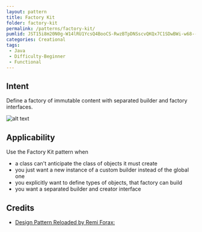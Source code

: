 ```yaml
---
layout: pattern
title: Factory Kit
folder: factory-kit
permalink: /patterns/factory-kit/
pumlid: JST15i8m20N0g-W14lRU1YcsQ4BooCS-RwzBTpDNSscvQKQx7C1SDwBWi-w68--vD6Gur55bTBAM9uE3dlpcikcotSjaGCCNTLu_q8C58pxbPI25_Bzcz3gpjoy0
categories: Creational
tags:
 - Java
 - Difficulty-Beginner
 - Functional
---
```


## Intent
Define a factory of immutable content with separated builder and factory interfaces.

![alt text](./src/main/resources/factory-kit.png "Factory Kit")

## Applicability
Use the Factory Kit pattern when

* a class can't anticipate the class of objects it must create
* you just want a new instance of a custom builder instead of the global one
* you explicitly want to define types of objects, that factory can build
* you want a separated builder and creator interface

## Credits

* [Design Pattern Reloaded by Remi Forax: ](https://www.youtube.com/watch?v=-k2X7guaArU)
